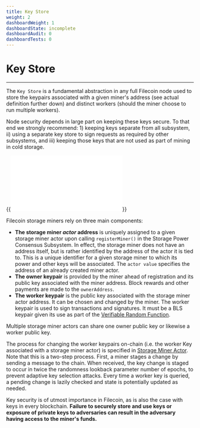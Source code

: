 ```yaml
---
title: Key Store
weight: 2
dashboardWeight: 1
dashboardState: incomplete
dashboardAudit: 0
dashboardTests: 0
---
```


# Key Store
---

The `Key Store` is a fundamental abstraction in any full Filecoin node used to store the keypairs associated with a given miner's address (see actual definition further down) and distinct workers (should the miner choose to run multiple workers).

Node security depends in large part on keeping these keys secure. To that end we strongly recommend: 1) keeping keys separate from all subsystem, ii) using a separate key store to sign requests as required by other subsystems, and iii) keeping those keys that are not used as part of mining in cold storage.

{{<embed src="key_store.id" lang="go" >}}

Filecoin storage miners rely on three main components:

- **The storage miner _actor_ address** is uniquely assigned to a given storage miner actor upon calling `registerMiner()` in the Storage Power Consensus Subsystem. In effect, the storage miner does not have an address itself, but is rather identified by the address of the actor it is tied to. This is a unique identifier for a given storage miner to which its power and other keys will be associated. The `actor value` specifies the address of an already created miner actor.
- **The owner keypair** is provided by the miner ahead of registration and its public key associated with the miner address. Block rewards and other payments are made to the `ownerAddress`.
- **The worker keypair** is the public key associated with the storage miner actor address. It can be chosen and changed by the miner. The worker keypair is used to sign transactions and signatures. It must be a BLS keypair given its use as part of the [Verifiable Random Function](vrf).

Multiple storage miner actors can share one owner public key or likewise a worker public key.

The process for changing the worker keypairs on-chain (i.e. the worker Key associated with a storage miner actor) is specified in [Storage Miner Actor](storage_miner_actor). Note that this is a two-step process. First, a miner stages a change by sending a message to the chain. When received, the key change is staged to occur in twice the randomness lookback parameter number of epochs, to prevent adaptive key selection attacks. 
Every time a worker key is queried, a pending change is lazily checked and state is potentially updated as needed.

Key security is of utmost importance in Filecoin, as is also the case with keys in every blockchain. **Failure to securely store and use keys or exposure of private keys to adversaries can result in the adversary having access to the miner's funds.**

